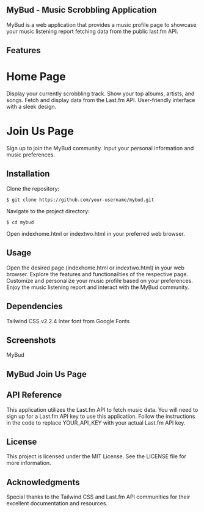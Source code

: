 ## MyBud - Music Scrobbling Application

MyBud is a web application that provides a music profile page to showcase your music listening report fetching data from the public last.fm API. 

## Features
# Home Page
Display your currently scrobbling track.
Show your top albums, artists, and songs.
Fetch and display data from the Last.fm API.
User-friendly interface with a sleek design.
# Join Us Page
Sign up to join the MyBud community.
Input your personal information and music preferences.
## Installation
Clone the repository: 
```
$ git clone https://github.com/your-username/mybud.git
```
Navigate to the project directory: 
```
$ cd mybud
```
Open indexhome.html or indextwo.html in your preferred web browser.
## Usage

Open the desired page (indexhome.html or indextwo.html) in your web browser.
Explore the features and functionalities of the respective page.
Customize and personalize your music profile based on your preferences.
Enjoy the music listening report and interact with the MyBud community.
## Dependencies

Tailwind CSS v2.2.4
Inter font from Google Fonts
## Screenshots
MyBud 

## MyBud Join Us Page

## API Reference
This application utilizes the Last.fm API to fetch music data. You will need to sign up for a Last.fm API key to use this application. Follow the instructions in the code to replace YOUR_API_KEY with your actual Last.fm API key.

## License
This project is licensed under the MIT License. See the LICENSE file for more information.

## Acknowledgments

Special thanks to the Tailwind CSS and Last.fm API communities for their excellent documentation and resources.
